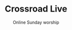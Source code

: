 ---
title: Crossroad Live
subtitle: Online Sunday worship
image: /img/seaton.jpg
blurb:
  heading: Welcome!
  text: Let's explain what this page is and how to use it...
welcomevideo: 'uNjxe8ShM-8'
notices:
  - title: Prayer support
    details: If you have a message to go on the prayer chain, please contact Jon and Louise
  - title: Number One
    details: There are no events currently happening at Number One.
worshipintro:
  heading: Draw Near
  text: Introduce the time of sung worship, encourage people to play videos full screen
worshipvideos:
  - video: '0B_lnQIITxU'
    title: Do it again
  - video: 'iJCV_2H9xD0'
    title: Way Maker
sermon:
  video: 'D_Xa7cNeoL8'
  title: Sermon title
blessing:
  heading: Benediction
  text: The Lord bless you and keep you; the Lord make his face to shine upon you and be gracious to you; the Lord lift up his countenance upon you and give you peace.
---